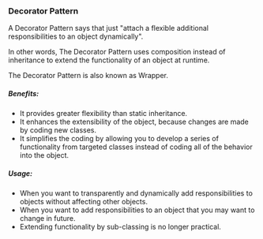 ### Decorator Pattern

A Decorator Pattern says that just "attach a flexible additional responsibilities to an object dynamically".

In other words, The Decorator Pattern uses composition instead of inheritance to extend the functionality of an object at runtime.

The Decorator Pattern is also known as Wrapper.

##### Benefits:

 - It provides greater flexibility than static inheritance.
 - It enhances the extensibility of the object, because changes are made by coding new classes.
 - It simplifies the coding by allowing you to develop a series of functionality from targeted classes instead of coding all of the behavior into the object.
 
##### Usage:
 - When you want to transparently and dynamically add responsibilities to objects without affecting other objects.
 - When you want to add responsibilities to an object that you may want to change in future.
 - Extending functionality by sub-classing is no longer practical.